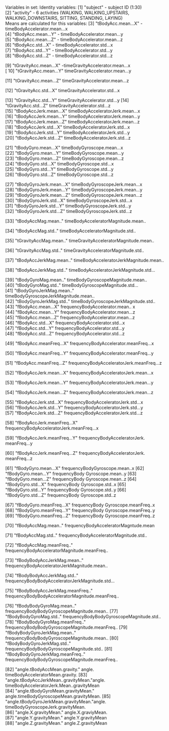 Variables in set:
Identity variables:
[1] "subject"             - subject ID      (1:30)        
 [2] "activity"           - 6 activities (WALKING, WALKING_UPSTAIRS, WALKING_DOWNSTAIRS, SITTING, STANDING, LAYING)               
Means are calculated for  this variables:
 [3] "tBodyAcc.mean...X"         - timeBodyAccelerator.mean...x          
 [4] "tBodyAcc.mean...Y"     - timeBodyAccelerator.mean...y                         
  [5] "tBodyAcc.mean...Z"     - timeBodyAccelerator.mean...z                      
  [6] "tBodyAcc.std...X"           - timeBodyAccelerator.std...x                   
  [7] "tBodyAcc.std...Y"           - timeBodyAccelerator.std...y                  
 [8] "tBodyAcc.std...Z"             - timeBodyAccelerator.std...z                

[9] "tGravityAcc.mean...X"            -timeGravityAccelerator.mean...x   
[
10] "tGravityAcc.mean...Y"             timeGravityAccelerator.mean...y    

[11] "tGravityAcc.mean...Z"           timeGravityAccelerator.mean...z        

[12] "tGravityAcc.std...X"             timeGravityAccelerator.std...x       

[13] "tGravityAcc.std...Y"                timeGravityAccelerator.std...y 
[14] "tGravityAcc.std...Z"                 timeGravityAccelerator.std...z  
[15] "tBodyAccJerk.mean...X"               timeBodyAcceleratorJerk.mean...x          
[16] "tBodyAccJerk.mean...Y"               timeBodyAcceleratorJerk.mean...y      
[17] "tBodyAccJerk.mean...Z"               timeBodyAcceleratorJerk.mean...z         
[18] "tBodyAccJerk.std...X"                timeBodyAcceleratorJerk.std...x          
[19] "tBodyAccJerk.std...Y"                timeBodyAcceleratorJerk.std...y        
[20] "tBodyAccJerk.std...Z"         timeBodyAcceleratorJerk.std...z               

[21] "tBodyGyro.mean...X"         timeBodyGyroscope.mean...x         
[22] "tBodyGyro.mean...Y"         timeBodyGyroscope.mean...y                 
[23] "tBodyGyro.mean...Z"            timeBodyGyroscope.mean...z              
[24] "tBodyGyro.std...X"              timeBodyGyroscope.std...x              
[25] "tBodyGyro.std...Y"                   timeBodyGyroscope.std...y         
[26] "tBodyGyro.std...Z"               timeBodyGyroscope.std...z             

[27] "tBodyGyroJerk.mean...X"          timeBodyGyroscopeJerk.mean...x             
[28] "tBodyGyroJerk.mean...Y"            timeBodyGyroscopeJerk.mean...y       
[29] "tBodyGyroJerk.mean...Z"            timeBodyGyroscopeJerk.mean...z         
[30] "tBodyGyroJerk.std...X"               timeBodyGyroscopeJerk.std...x         
[31] "tBodyGyroJerk.std...Y"               timeBodyGyroscopeJerk.std...y         
[32] "tBodyGyroJerk.std...Z"               timeBodyGyroscopeJerk.std...z         

[33] "tBodyAccMag.mean.."               timeBodyAcceleratorMagnitude.mean..          

[34] "tBodyAccMag.std.."                   timeBodyAcceleratorMagnitude.std..          

[35] "tGravityAccMag.mean.."               timeGravityAcceleratorMagnitude.mean..

[36] "tGravityAccMag.std.."                 timeGravityAcceleratorMagnitude.std..

[37] "tBodyAccJerkMag.mean.."              timeBodyAcceleratorJerkMagnitude.mean..               

[38] "tBodyAccJerkMag.std.."               timeBodyAcceleratorJerkMagnitude.std...              

[39] "tBodyGyroMag.mean.."                 timeBodyGyroscopeMagnitude.mean..               
[40] "tBodyGyroMag.std.."                  timeBodyGyroscopeMagnitude.std...              
[41] "tBodyGyroJerkMag.mean.."             timeBodyGyroscopeJerkMagnitude.mean..              
[42] "tBodyGyroJerkMag.std.."              timeBodyGyroscopeJerkMagnitude.std..               
[43] "fBodyAcc.mean...X"                   frequencyBodyAccelerator.mean.. x           
[44] "fBodyAcc.mean...Y"                   frequencyBodyAccelerator.mean...z               
[45] "fBodyAcc.mean...Z"                   frequencyBodyAccelerator.mean...z               
[46] "fBodyAcc.std...X"                    frequencyBodyAccelerator.std...x               
[47] "fBodyAcc.std...Y"                    frequencyBodyAccelerator.std...y               
[48] "fBodyAcc.std...Z"                    frequencyBodyAccelerator.std...z               

[49] "fBodyAcc.meanFreq...X"               frequencyBodyAccelerator.meanFreq...x               

[50] "fBodyAcc.meanFreq...Y"               frequencyBodyAccelerator.meanFreq...y        

[51] "fBodyAcc.meanFreq...Z"               frequencyBodyAcceleratorJerk.meanFreq...z               

[52] "fBodyAccJerk.mean...X"               frequencyBodyAcceleratorJerk.mean...x              

[53] "fBodyAccJerk.mean...Y"               frequencyBodyAcceleratorJerk.mean...y              

[54] "fBodyAccJerk.mean...Z"               frequencyBodyAcceleratorJerk.mean...z               

[55] "fBodyAccJerk.std...X"                frequencyBodyAcceleratorJerk.std...x              
[56] "fBodyAccJerk.std...Y"                frequencyBodyAcceleratorJerk.std...y               
[57] "fBodyAccJerk.std...Z"                frequencyBodyAcceleratorJerk.std...z               

[58] "fBodyAccJerk.meanFreq...X"           frequencyBodyAcceleratorJerk.meanFreq...x             

[59] "fBodyAccJerk.meanFreq...Y"           frequencyBodyAcceleratorJerk. meanFreq...y               

[60] "fBodyAccJerk.meanFreq...Z"           frequencyBodyAcceleratorJerk. meanFreq...z               

[61] "fBodyGyro.mean...X"                  frequencyBodyGyroscope.mean..x
[62] "fBodyGyro.mean...Y"                  frequencyBody Gyroscope.mean..y
[63] "fBodyGyro.mean...Z"                  frequencyBody Gyroscope.mean..z
[64] "fBodyGyro.std...X"                   frequencyBody Gyroscope.std..x
[65] "fBodyGyro.std...Y"                   frequencyBody Gyroscope.std..y
[66] "fBodyGyro.std...Z"                   frequencyBody Gyroscope.std..z

[67] "fBodyGyro.meanFreq...X"              frequencyBody Gyroscope.meanFreq..x
[68] "fBodyGyro.meanFreq...Y"              frequencyBody Gyroscope.meanFreq..y
[69] "fBodyGyro.meanFreq...Z"              frequencyBody Gyroscope.meanFreq..z

[70] "fBodyAccMag.mean.."                  frequencyBodyAcceleratorMagntude.mean 

[71] "fBodyAccMag.std.."                   frequencyBodyAcceleratorMagnitude.std.. 

[72] "fBodyAccMag.meanFreq.."              frequencyBodyAcceleratorMagnitude.meanFreq..               

[73] "fBodyBodyAccJerkMag.mean.."          frequencyBodyAcceleratorJerkMagnitude.mean..               

[74] "fBodyBodyAccJerkMag.std.."           frequencyBodyBodyAcceleratorJerkMagnitude.std...               

[75] "fBodyBodyAccJerkMag.meanFreq.."      frequencyBodyBodyAcceleratorMagnitude.meanFreq..               

[76] "fBodyBodyGyroMag.mean.."             frequencyBodyBodyGyroscopeMagnitude.mean..
[77] "fBodyBodyGyroMag.std.."              frequencyBodyBodyGyroscopeMagnitude.std..
[78] "fBodyBodyGyroMag.meanFreq.."         frequencyBodyBodyGyroscopeMagnitude.meanFreq..
[79] "fBodyBodyGyroJerkMag.mean.."         frequencyBodyBodyGyroscopeMagnitude.mean..
[80] "fBodyBodyGyroJerkMag.std.."          frequencyBodyBodyGyroscopeMagnitude.std..
[81] "fBodyBodyGyroJerkMag.meanFreq.."     frequencyBodyBodyGyroscopeMagnitude.meanFreq..

[82] "angle.tBodyAccMean.gravity."        angle. timeBodyAcceleratorMean.gravity. 
[83] "angle.tBodyAccJerkMean..gravityMean."angle. timeBodyAcceleratorJerk.Mean..gravityMean              
[84] "angle.tBodyGyroMean.gravityMean."    angle.timeBodyGyroscopeMean.gravityMean.
[85] "angle.tBodyGyroJerkMean.gravityMean."angle. timeBodyGyroscopeJerk.gravityMean.               
[86] "angle.X.gravityMean."                angle.X.graviyMean.               
[87] "angle.Y.gravityMean."                angle.Y.gravityMean               
[88] "angle.Z.gravityMean."  angle.Z.gravityMean               
